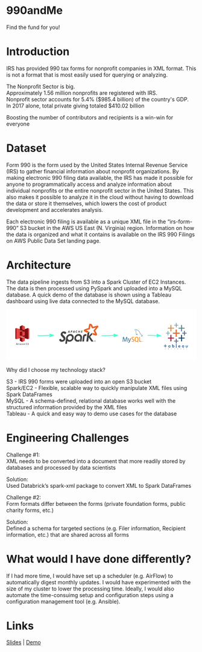 # 990andMe
Find the fund for you!

# Introduction
IRS has provided 990 tax forms for nonprofit companies in XML format. This is not a format that is most easily used for querying or analyzing.

The Nonprofit Sector is big.  
Approximately 1.56 million nonprofits are registered with IRS.  
Nonprofit sector accounts for 5.4% ($985.4 billion) of the country's GDP.  
In 2017 alone, total private giving totaled $410.02 billion  
  
Boosting the number of contributors and recipients is a win-win for everyone

# Dataset
Form 990 is the form used by the United States Internal Revenue Service (IRS) to gather financial information about nonprofit organizations. By making electronic 990 filing data available, the IRS has made it possible for anyone to programmatically access and analyze information about individual nonprofits or the entire nonprofit sector in the United States. This also makes it possible to analyze it in the cloud without having to download the data or store it themselves, which lowers the cost of product development and accelerates analysis.

Each electronic 990 filing is available as a unique XML file in the “irs-form-990” S3 bucket in the AWS US East (N. Virginia) region. Information on how the data is organized and what it contains is available on the IRS 990 Filings on AWS Public Data Set landing page.

# Architecture
The data pipeline ingests from S3 into a Spark Cluster of EC2 Instances. The data is then processed using PySpark and uploaded into a MySQL database. A quick demo of the database is shown using a Tableau dashboard using live data connected to the MySQL database.  
  

![990andMe Pipeline](https://github.com/jayhhwang/990andMe/blob/master/images/pipeline.png)

  
Why did I choose my technology stack?  
  
S3 - IRS 990 forms were uploaded into an open S3 bucket  
Spark/EC2 - Flexible, scalable way to quickly manipulate XML files using Spark DataFrames  
MySQL - A schema-defined, relational database works well with the structured information provided by the XML files  
Tableau - A quick and easy way to demo use cases for the database  
  
# Engineering Challenges
Challenge #1:  
XML needs to be converted into a document that more readily stored by databases and processed by data scientists  
  
Solution:  
Used Databrick’s spark-xml package to convert XML to Spark DataFrames  
  
Challenge #2:  
Form formats differ between the forms (private foundation forms, public charity forms, etc.)  
  
Solution:  
Defined a schema for targeted sections (e.g. Filer information, Recipient information, etc.) that are shared across all forms

# What would I have done differently?
If I had more time, I would have set up a scheduler (e.g. AirFlow) to automatically digest monthly updates. I would have experimented with the size of my cluster to lower the processing time. Ideally, I would also automate the time-consuimg setup and configuration steps using a configuration management tool (e.g. Ansible).

# Links
[Slides](https://docs.google.com/presentation/d/1n87A_ZblqnpErJ5HqVuKxwYqb4mQ7zPJlx6LLg4b2kw/edit?usp=sharing) | [Demo](https://public.tableau.com/profile/jay.hwang#!/vizhome/Insight_Demo/Demo)

